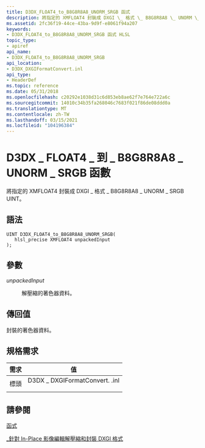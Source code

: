 ```yaml
---
title: D3DX_FLOAT4_to_B8G8R8A8_UNORM_SRGB 函式
description: 將指定的 XMFLOAT4 封裝成 DXGI \_ 格式 \_ B8G8R8A8 \_ UNORM \_ SRGB UINT。
ms.assetid: 2fc36f19-44ce-43ba-9d9f-e8061f94a207
keywords:
- D3DX_FLOAT4_to_B8G8R8A8_UNORM_SRGB 函式 HLSL
topic_type:
- apiref
api_name:
- D3DX_FLOAT4_to_B8G8R8A8_UNORM_SRGB
api_location:
- D3DX_DXGIFormatConvert.inl
api_type:
- HeaderDef
ms.topic: reference
ms.date: 05/31/2018
ms.openlocfilehash: c20292e1038d31c6d853eb8ae62f7e764e722a6c
ms.sourcegitcommit: 14010c34b35fa268046c7683f021f86de08ddd0a
ms.translationtype: MT
ms.contentlocale: zh-TW
ms.lasthandoff: 03/15/2021
ms.locfileid: "104196384"
---
```

# <a name="d3dx_float4_to_b8g8r8a8_unorm_srgb-function"></a>D3DX \_ FLOAT4 \_ 到 \_ B8G8R8A8 \_ UNORM \_ SRGB 函數

將指定的 XMFLOAT4 封裝成 DXGI \_ 格式 \_ B8G8R8A8 \_ UNORM \_ SRGB UINT。

## <a name="syntax"></a>語法

``` syntax
UINT D3DX_FLOAT4_to_B8G8R8A8_UNORM_SRGB(
   hlsl_precise XMFLOAT4 unpackedInput
);
```

## <a name="parameters"></a>參數

<dl> <dt>

*unpackedInput* 
</dt> <dd>

解壓縮的著色器資料。

</dd> </dl>

## <a name="return-value"></a>傳回值

封裝的著色器資料。

## <a name="requirements"></a>規格需求



| 需求 | 值 |
|-------------------|--------------------------------------------------------------------------------------------------------|
| 標頭<br/> | <dl> <dt>D3DX \_ DXGIFormatConvert. .inl</dt> </dl> |



## <a name="see-also"></a>請參閱

<dl> <dt>

[函式](format-conversion-functions.md)
</dt> <dt>

[\_針對 In-Place 影像編輯解壓縮和封裝 DXGI 格式](dx-graphics-hlsl-unpacking-packing-dxgi-format.md)
</dt> </dl>

 

 





